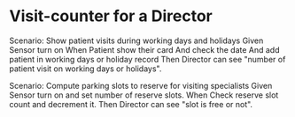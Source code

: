 # Visit-counter for a Director

Scenario: Show patient visits during working days and holidays
  Given Sensor turn on
  When Patient show their card
    And check the date
    And add patient in working days or holiday record
  Then Director can see "number of patient visit on working days or holidays".
  
Scenario: Compute parking slots to reserve for visiting specialists
Given Sensor turn on and set number of reserve slots.
When Check reserve slot count and decrement it. 
Then Director can see "slot is free or not".
